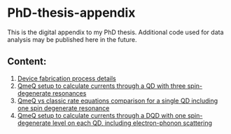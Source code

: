 # PhD-thesis-appendix
This is the digital appendix to my PhD thesis. Additional code used for data analysis may be published here in the future.

## Content:
1. [Device fabrication process details](device_fabrication.md)
2. [QmeQ setup to calculate currents through a QD with three spin-degenerate resonances](QmeQ_QD_3SpinDegLevels.py)
3. [QmeQ vs classic rate equations comparison for a single QD including one spin degenerate resonance](QmeQ_RateEq_QD_SingleSpinDegLevel.py)
4. [QmeQ setup to calculate currents through a DQD with one spin-degenerate level on each QD, including electron-phonon scattering](QmeQ_DQD_SingleSpinDegLevel.py)
